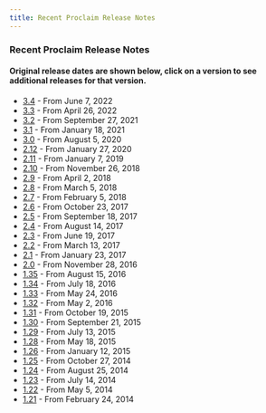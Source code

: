 ```yaml
---
title: Recent Proclaim Release Notes
---
```


### Recent Proclaim Release Notes
#### Original release dates are shown below, click on a version to see additional releases for that version.
* [3.4](http://faithlife.github.io/ProclaimReleaseNotes/3.4/ReleaseNotes.html) - From June 7, 2022
* [3.3](http://faithlife.github.io/ProclaimReleaseNotes/3.3/ReleaseNotes.html) - From April 26, 2022
* [3.2](http://faithlife.github.io/ProclaimReleaseNotes/3.2/ReleaseNotes.html) - From September 27, 2021
* [3.1](http://faithlife.github.io/ProclaimReleaseNotes/3.1/ReleaseNotes.html) - From January 18, 2021
* [3.0](http://faithlife.github.io/ProclaimReleaseNotes/3.0/ReleaseNotes.html) - From August 5, 2020
* [2.12](http://faithlife.github.io/ProclaimReleaseNotes/2.12/ReleaseNotes.html) - From January 27, 2020
* [2.11](http://faithlife.github.io/ProclaimReleaseNotes/2.11/ReleaseNotes.html) - From January 7, 2019
* [2.10](http://faithlife.github.io/ProclaimReleaseNotes/2.10/ReleaseNotes.html) - From November 26, 2018
* [2.9](http://faithlife.github.io/ProclaimReleaseNotes/2.9/ReleaseNotes.html) - From April 2, 2018
* [2.8](http://faithlife.github.io/ProclaimReleaseNotes/2.8/ReleaseNotes.html) - From March 5, 2018
* [2.7](http://faithlife.github.io/ProclaimReleaseNotes/2.7/ReleaseNotes.html) - From February 5, 2018
* [2.6](http://faithlife.github.io/ProclaimReleaseNotes/2.6/ReleaseNotes.html) - From October 23, 2017
* [2.5](http://faithlife.github.io/ProclaimReleaseNotes/2.5/ReleaseNotes.html) - From September 18, 2017
* [2.4](http://faithlife.github.io/ProclaimReleaseNotes/2.4/ReleaseNotes.html) - From August 14, 2017
* [2.3](http://faithlife.github.io/ProclaimReleaseNotes/2.3/ReleaseNotes.html) - From June 19, 2017
* [2.2](http://faithlife.github.io/ProclaimReleaseNotes/2.2/ReleaseNotes.html) - From March 13, 2017
* [2.1](http://faithlife.github.io/ProclaimReleaseNotes/2.1/ReleaseNotes.html) - From January 23, 2017
* [2.0](http://faithlife.github.io/ProclaimReleaseNotes/2.0/ReleaseNotes.html) - From November 28, 2016
* [1.35](http://faithlife.github.io/ProclaimReleaseNotes/1.35/ReleaseNotes.html) - From August 15, 2016
* [1.34](http://faithlife.github.io/ProclaimReleaseNotes/1.34/ReleaseNotes.html) - From July 18, 2016
* [1.33](http://faithlife.github.io/ProclaimReleaseNotes/1.33/ReleaseNotes.html) - From May 24, 2016
* [1.32](http://faithlife.github.io/ProclaimReleaseNotes/1.32/ReleaseNotes.html) - From May 2, 2016
* [1.31](http://faithlife.github.io/ProclaimReleaseNotes/1.31/ReleaseNotes.html) - From October 19, 2015
* [1.30](http://faithlife.github.io/ProclaimReleaseNotes/1.30/ReleaseNotes.html) - From September 21, 2015
* [1.29](http://faithlife.github.io/ProclaimReleaseNotes/1.29/ReleaseNotes.html) - From July 13, 2015
* [1.28](http://faithlife.github.io/ProclaimReleaseNotes/1.28/ReleaseNotes.html) - From May 18, 2015
* [1.26](http://faithlife.github.io/ProclaimReleaseNotes/1.26/ReleaseNotes.html) - From January 12, 2015
* [1.25](http://faithlife.github.io/ProclaimReleaseNotes/1.25/ReleaseNotes.html) - From October 27, 2014
* [1.24](http://faithlife.github.io/ProclaimReleaseNotes/1.24/ReleaseNotes.html) - From August 25, 2014
* [1.23](http://faithlife.github.io/ProclaimReleaseNotes/1.23/ReleaseNotes.html) - From July 14, 2014
* [1.22](http://faithlife.github.io/ProclaimReleaseNotes/1.22/ReleaseNotes.html) - From May 5, 2014
* [1.21](http://faithlife.github.io/ProclaimReleaseNotes/1.21/ReleaseNotes.html) - From February 24, 2014
